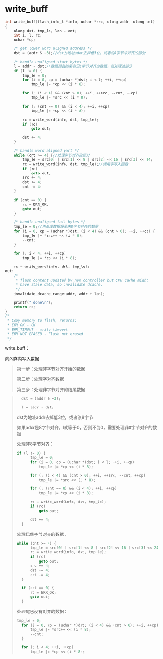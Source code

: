 # write_buff

```c
int write_buff(flash_info_t *info, uchar *src, ulong addr, ulong cnt)
{
	ulong dst, tmp_le, len = cnt;
	int i, l, rc;
	uchar *cp;

	/* get lower word aligned address */
	dst = (addr & ~3);//dst为地址addr去掉低3位，或者说8字节未对齐的部分

	/* handle unaligned start bytes */
	l = addr - dst;//数据段首如果有没8字节对齐的数据，则处理这部分
	if (l != 0) {
		tmp_le = 0;
		for (i = 0, cp = (uchar *)dst; i < l; ++i, ++cp)
			tmp_le |= *cp << (i * 8);

		for (; (i < 4) && (cnt > 0); ++i, ++src, --cnt, ++cp)
			tmp_le |= *src << (i * 8);

		for (; (cnt == 0) && (i < 4); ++i, ++cp)
			tmp_le |= *cp << (i * 8);

		rc = write_word(info, dst, tmp_le);
		if (rc)
			goto out;

		dst += 4;
	}

	/* handle word aligned part */
	while (cnt >= 4) {//处理字节对齐的部分
		tmp_le = src[0] | src[1] << 8 | src[2] << 16 | src[3] << 24;
		rc = write_word(info, dst, tmp_le);//调用字写入函数
		if (rc)
			goto out;
		src += 4;
		dst += 4;
		cnt -= 4;
	}

	if (cnt == 0) {
		rc = ERR_OK;
		goto out;
	}

	/* handle unaligned tail bytes */
	tmp_le = 0;//再处理数据段尾未8字节对齐的数据
	for (i = 0, cp = (uchar *)dst; (i < 4) && (cnt > 0); ++i, ++cp) {
		tmp_le |= *src++ << (i * 8);
		--cnt;
	}

	for (; i < 4; ++i, ++cp)
		tmp_le |= *cp << (i * 8);

	rc = write_word(info, dst, tmp_le);
out:
	/*
	 * flash content updated by nvm controller but CPU cache might
	 * have stale data, so invalidate dcache.
	 */
	invalidate_dcache_range(addr, addr + len);

	printf(" done\n");
	return rc;
}
/*
 * Copy memory to flash, returns:
 * ERR_OK - OK
 * ERR_TIMOUT - write timeout
 * ERR_NOT_ERASED - Flash not erased
 */
```

write_buff：

向闪存内写入数据

> 第一步：处理非字节对齐开始的数据
>
> 第二步：处理字对齐数据
>
> 第三步：处理非字节对齐的结尾数据

> ```c
> 	dst = (addr & ~3);
> 
> 	l = addr - dst;
> ```
>
> dst为地址addr去掉低3位，或者说8字节
>
> 如果addr是8字节对齐，l就等于0，否则不为0，需要处理非8字节对齐的数据
>
> 处理非8字节对齐：
>
> ```c
> if (l != 0) {
> 		tmp_le = 0;
> 		for (i = 0, cp = (uchar *)dst; i < l; ++i, ++cp)
> 			tmp_le |= *cp << (i * 8);
> 
> 		for (; (i < 4) && (cnt > 0); ++i, ++src, --cnt, ++cp)
> 			tmp_le |= *src << (i * 8);
> 
> 		for (; (cnt == 0) && (i < 4); ++i, ++cp)
> 			tmp_le |= *cp << (i * 8);
> 
> 		rc = write_word(info, dst, tmp_le);
> 		if (rc)
> 			goto out;
> 
> 		dst += 4;
> 	}
> ```
>
> 处理已经字节对齐的数据：
>
> ```c
> while (cnt >= 4) {
> 		tmp_le = src[0] | src[1] << 8 | src[2] << 16 | src[3] << 24;
> 		rc = write_word(info, dst, tmp_le);
> 		if (rc)
> 			goto out;
> 		src += 4;
> 		dst += 4;
> 		cnt -= 4;
> 	}
> 
> 	if (cnt == 0) {
> 		rc = ERR_OK;
> 		goto out;
> 	}
> ```
>
> 处理尾巴没有对齐的数据：
>
> ```c
> tmp_le = 0;
> 	for (i = 0, cp = (uchar *)dst; (i < 4) && (cnt > 0); ++i, ++cp) {
> 		tmp_le |= *src++ << (i * 8);
> 		--cnt;
> 	}
> 
> 	for (; i < 4; ++i, ++cp)
> 		tmp_le |= *cp << (i * 8);
> ```
>
> 

